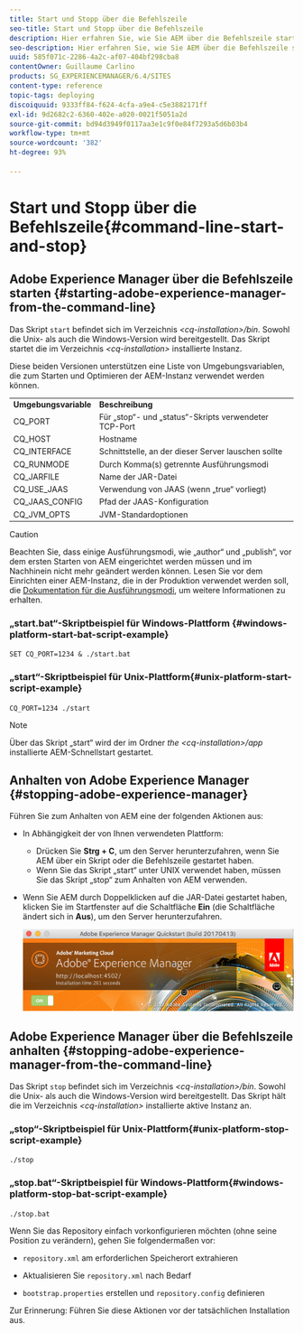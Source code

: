 ```yaml
---
title: Start und Stopp über die Befehlszeile
seo-title: Start und Stopp über die Befehlszeile
description: Hier erfahren Sie, wie Sie AEM über die Befehlszeile starten und anhalten können.
seo-description: Hier erfahren Sie, wie Sie AEM über die Befehlszeile starten und anhalten können.
uuid: 585f071c-2286-4a2c-af07-404bf298cba8
contentOwner: Guillaume Carlino
products: SG_EXPERIENCEMANAGER/6.4/SITES
content-type: reference
topic-tags: deploying
discoiquuid: 9333ff84-f624-4cfa-a9e4-c5e3882171ff
exl-id: 9d2682c2-6360-402e-a020-0021f5051a2d
source-git-commit: bd94d3949f0117aa3e1c9f0e84f7293a5d6b03b4
workflow-type: tm+mt
source-wordcount: '382'
ht-degree: 93%

---
```


# Start und Stopp über die Befehlszeile{#command-line-start-and-stop}

## Adobe Experience Manager über die Befehlszeile starten {#starting-adobe-experience-manager-from-the-command-line}

Das Skript `start` befindet sich im Verzeichnis *&lt;cq-installation>/bin*. Sowohl die Unix- als auch die Windows-Version wird bereitgestellt. Das Skript startet die im Verzeichnis *&lt;cq-installation>* installierte Instanz.

Diese beiden Versionen unterstützen eine Liste von Umgebungsvariablen, die zum Starten und Optimieren der AEM-Instanz verwendet werden können.

<table> 
 <tbody> 
  <tr> 
   <td><strong>Umgebungsvariable </strong></td> 
   <td><strong>Beschreibung </strong></td> 
  </tr> 
  <tr> 
   <td>CQ_PORT</td> 
   <td>Für „stop“- und „status“-Skripts verwendeter TCP-Port<br /> </td> 
  </tr> 
  <tr> 
   <td>CQ_HOST</td> 
   <td>Hostname<br /> </td> 
  </tr> 
  <tr> 
   <td>CQ_INTERFACE</td> 
   <td>Schnittstelle, an der dieser Server lauschen sollte<br /> </td> 
  </tr> 
  <tr> 
   <td>CQ_RUNMODE</td> 
   <td>Durch Komma(s) getrennte Ausführungsmodi<br /> </td> 
  </tr> 
  <tr> 
   <td>CQ_JARFILE</td> 
   <td>Name der JAR-Datei<br /> </td> 
  </tr> 
  <tr> 
   <td>CQ_USE_JAAS</td> 
   <td>Verwendung von JAAS (wenn „true“ vorliegt)<br /> </td> 
  </tr> 
  <tr> 
   <td>CQ_JAAS_CONFIG</td> 
   <td>Pfad der JAAS-Konfiguration<br /> </td> 
  </tr> 
  <tr> 
   <td>CQ_JVM_OPTS</td> 
   <td>JVM-Standardoptionen<br /> </td> 
  </tr> 
 </tbody> 
</table>

>[!CAUTION]
>
>Beachten Sie, dass einige Ausführungsmodi, wie „author“ und „publish“, vor dem ersten Starten von AEM eingerichtet werden müssen und im Nachhinein nicht mehr geändert werden können. Lesen Sie vor dem Einrichten einer AEM-Instanz, die in der Produktion verwendet werden soll, die [Dokumentation für die Ausführungsmodi](/help/sites-deploying/configure-runmodes.md), um weitere Informationen zu erhalten.

### „start.bat“-Skriptbeispiel für Windows-Plattform  {#windows-platform-start-bat-script-example}

```shell
SET CQ_PORT=1234 & ./start.bat
```

### „start“-Skriptbeispiel für Unix-Plattform{#unix-platform-start-script-example}

```shell
CQ_PORT=1234 ./start
```

>[!NOTE]
>
>Über das Skript „start“ wird der im Ordner *the &lt;cq-installation>/app* installierte AEM-Schnellstart gestartet.

## Anhalten von Adobe Experience Manager {#stopping-adobe-experience-manager}

Führen Sie zum Anhalten von AEM eine der folgenden Aktionen aus:

* In Abhängigkeit der von Ihnen verwendeten Plattform:

   * Drücken Sie **Strg + C**, um den Server herunterzufahren, wenn Sie AEM über ein Skript oder die Befehlszeile gestartet haben.
   * Wenn Sie das Skript „start“ unter UNIX verwendet haben, müssen Sie das Skript „stop“ zum Anhalten von AEM verwenden.

* Wenn Sie AEM durch Doppelklicken auf die JAR-Datei gestartet haben, klicken Sie im Startfenster auf die Schaltfläche **Ein** (die Schaltfläche ändert sich in **Aus**), um den Server herunterzufahren.

   ![chlimage_1-63](assets/chlimage_1-63.png)

## Adobe Experience Manager über die Befehlszeile anhalten {#stopping-adobe-experience-manager-from-the-command-line}

Das Skript `stop` befindet sich im Verzeichnis *&lt;cq-installation>/bin*. Sowohl die Unix- als auch die Windows-Version wird bereitgestellt. Das Skript hält die im Verzeichnis *&lt;cq-installation>* installierte aktive Instanz an.

### „stop“-Skriptbeispiel für Unix-Plattform{#unix-platform-stop-script-example}

```shell
./stop
```

### „stop.bat“-Skriptbeispiel für Windows-Plattform{#windows-platform-stop-bat-script-example}

```shell
./stop.bat
```

Wenn Sie das Repository einfach vorkonfigurieren möchten (ohne seine Position zu verändern), gehen Sie folgendermaßen vor:

* `repository.xml` am erforderlichen Speicherort extrahieren

* Aktualisieren Sie `repository.xml` nach Bedarf

* `bootstrap.properties` erstellen und `repository.config` definieren

Zur Erinnerung: Führen Sie diese Aktionen vor der tatsächlichen Installation aus.
